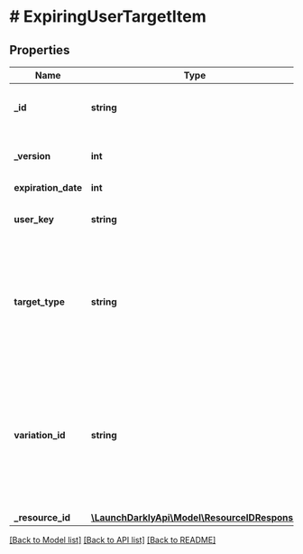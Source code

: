 # # ExpiringUserTargetItem

## Properties

Name | Type | Description | Notes
------------ | ------------- | ------------- | -------------
**_id** | **string** | The ID of this expiring user target |
**_version** | **int** | The version of this expiring user target |
**expiration_date** | **int** |  |
**user_key** | **string** | A unique key used to represent the user |
**target_type** | **string** | A segment&#39;s target type. Included when expiring user targets are updated on a segment. | [optional]
**variation_id** | **string** | A unique key used to represent the flag variation. Included when expiring user targets are updated on a feature flag. | [optional]
**_resource_id** | [**\LaunchDarklyApi\Model\ResourceIDResponse**](ResourceIDResponse.md) |  |

[[Back to Model list]](../../README.md#models) [[Back to API list]](../../README.md#endpoints) [[Back to README]](../../README.md)
